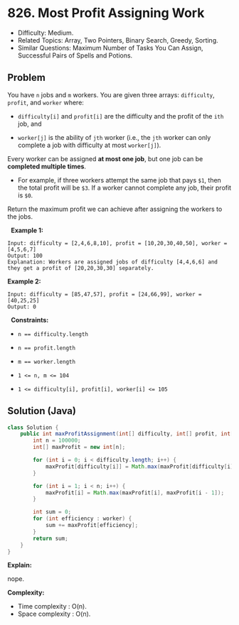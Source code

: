 # 826. Most Profit Assigning Work

- Difficulty: Medium.
- Related Topics: Array, Two Pointers, Binary Search, Greedy, Sorting.
- Similar Questions: Maximum Number of Tasks You Can Assign, Successful Pairs of Spells and Potions.

## Problem

You have ```n``` jobs and ```m``` workers. You are given three arrays: ```difficulty```, ```profit```, and ```worker``` where:


	
- ```difficulty[i]``` and ```profit[i]``` are the difficulty and the profit of the ```ith``` job, and
	
- ```worker[j]``` is the ability of ```jth``` worker (i.e., the ```jth``` worker can only complete a job with difficulty at most ```worker[j]```).


Every worker can be assigned **at most one job**, but one job can be **completed multiple times**.


	
- For example, if three workers attempt the same job that pays ```$1```, then the total profit will be ```$3```. If a worker cannot complete any job, their profit is ```$0```.


Return the maximum profit we can achieve after assigning the workers to the jobs.

 
**Example 1:**

```
Input: difficulty = [2,4,6,8,10], profit = [10,20,30,40,50], worker = [4,5,6,7]
Output: 100
Explanation: Workers are assigned jobs of difficulty [4,4,6,6] and they get a profit of [20,20,30,30] separately.
```

**Example 2:**

```
Input: difficulty = [85,47,57], profit = [24,66,99], worker = [40,25,25]
Output: 0
```

 
**Constraints:**


	
- ```n == difficulty.length```
	
- ```n == profit.length```
	
- ```m == worker.length```
	
- ```1 <= n, m <= 104```
	
- ```1 <= difficulty[i], profit[i], worker[i] <= 105```



## Solution (Java)

```java
class Solution {
    public int maxProfitAssignment(int[] difficulty, int[] profit, int[] worker) {
        int n = 100000;
        int[] maxProfit = new int[n];

        for (int i = 0; i < difficulty.length; i++) {
            maxProfit[difficulty[i]] = Math.max(maxProfit[difficulty[i]], profit[i]);
        }

        for (int i = 1; i < n; i++) {
            maxProfit[i] = Math.max(maxProfit[i], maxProfit[i - 1]);
        }

        int sum = 0;
        for (int efficiency : worker) {
            sum += maxProfit[efficiency];
        }
        return sum;
    }
}
```

**Explain:**

nope.

**Complexity:**

* Time complexity : O(n).
* Space complexity : O(n).
